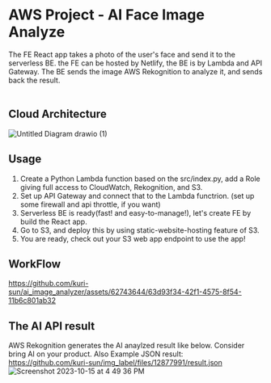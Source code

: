# AWS Project - AI Face Image Analyze

The FE React app takes a photo of the user's face and send it to the serverless BE. the FE can be hosted by Netlify, the BE is by Lambda and API Gateway.
The BE sends the image AWS Rekognition to analyze it, and sends back the result.
<br/>
<br/>

## Cloud Architecture

![Untitled Diagram drawio (1)](https://github.com/kuri-sun/ai_image_analyzer/assets/62743644/c1ce1c29-d24a-495c-949c-0c5c2a33aac9)

## Usage

1. Create a Python Lambda function based on the src/index.py, add a Role giving full access to CloudWatch, Rekognition, and S3.
2. Set up API Gateway and connect that to the Lambda functrion. (set up some firewall and api throttle, if you want)
3. Serverless BE is ready(fast! and easy-to-manage!), let's create FE by build the React app.
4. Go to S3, and deploy this by using static-website-hosting feature of S3.
5. You are ready, check out your S3 web app endpoint to use the app!

## WorkFlow

https://github.com/kuri-sun/ai_image_analyzer/assets/62743644/63d93f34-42f1-4575-8f54-11b6c801ab32

## The AI API result

AWS Rekognition generates the AI anaylzed result like below. Consider bring AI on your product. Also Example JSON result: https://github.com/kuri-sun/img_label/files/12877991/result.json
![Screenshot 2023-10-15 at 4 49 36 PM](https://github.com/kuri-sun/ai_image_analyzer/assets/62743644/8dae8eb3-4d81-47d7-acb7-9843794b65da)

